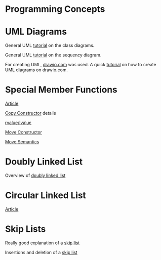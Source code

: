 # Programming Concepts

# UML Diagrams
General UML [tutorial](https://www.visual-paradigm.com/guide/uml-unified-modeling-language/uml-class-diagram-tutorial/) on the class diagrams.

General UML [tutorial](https://www.drawio.com/blog/sequence-diagrams) on the sequency diagram.

For creating UML, [drawio.com](https://www.drawio.com/) was used. A quick [tutorial](https://www.drawio.com/blog/uml-class-diagrams) on how to create UML diagrams on drawio.com.

# Special Member Functions
[Article](https://cplusplus.com/doc/tutorial/classes2/#default_constructor)

[Copy Constructor](https://www.shiksha.com/online-courses/articles/copy-constructor-in-cpp/) details

[rvalue/lvalue](https://www.scaler.com/topics/cpp/lvalue-and-rvalue/)

[Move Constructor](https://www.scaler.com/topics/cpp-move-constructor/)

[Move Semantics](https://irkos.org/cpp/move/)

# Doubly Linked List
Overview of [doubly linked list](https://www.youtube.com/watch?v=gQCkB9Jh9D0)

# Circular Linked List
[Article](https://www.geeksforgeeks.org/circular-linked-list/)

# Skip Lists
Really good explanation of a [skip list](https://www.youtube.com/watch?v=hqHwQUdTgLM&t=8s)

Insertions and deletion of a [skip list](https://www.youtube.com/watch?v=1G8h3u6Thzs)